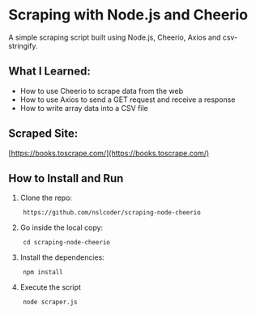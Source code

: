# Scraping with Node.js and Cheerio

A simple scraping script built using Node.js, Cheerio, Axios and csv-stringify.

## What I Learned:

- How to use Cheerio to scrape data from the web
- How to use Axios to send a GET request and receive a response
- How to write array data into a CSV file

## Scraped Site:

[https://books.toscrape.com/](https://books.toscrape.com/)

## How to Install and Run

1. Clone the repo:

```
    https://github.com/nslcoder/scraping-node-cheerio
```

2. Go inside the local copy:

```
    cd scraping-node-cheerio
```

3. Install the dependencies:

```
    npm install
```

4. Execute the script

```
    node scraper.js
```
